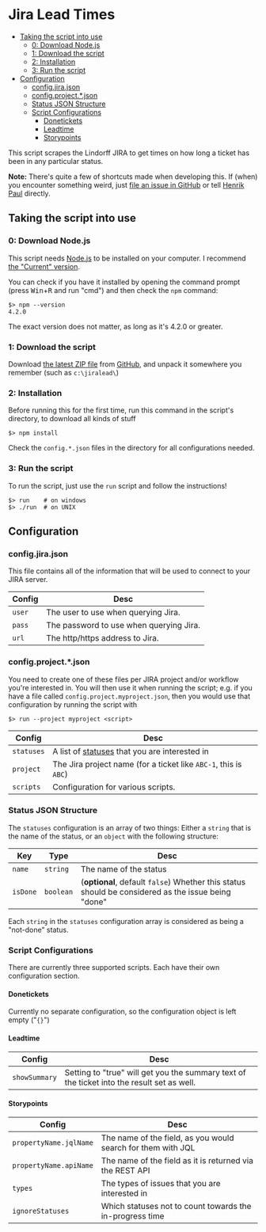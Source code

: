 # Jira Lead Times

* [Taking the script into use](#taking-the-script-into-use)  
  * [0: Download Node.js](#0-download-nodejs)
  * [1: Download the script](#1-download-the-script)
  * [2: Installation](#2-installation)
  * [3: Run the script](#3-run-the-script)
* [Configuration](#configuration)
  * [config.jira.json](#configjirajson)
  * [config.project.*.json](#configprojectjson)
  * [Status JSON Structure](#status-json-structure)
  * [Script Configurations](#script-configurations)
    * [Donetickets](#donetickets)
    * [Leadtime](#leadtime)
    * [Storypoints](#storypoints)

This script scrapes the Lindorff JIRA to get times on how long a ticket has been in any particular status.

**Note:** There's quite a few of shortcuts made when developing this. If (when) you encounter something weird, just [file an issue in GitHub](https://github.com/lindorff/JiraLead/issues/new) or tell [Henrik Paul](mailto:henrik.paul@lindorff.com) directly.

## Taking the script into use

### 0: Download Node.js

This script needs [Node.js](https://nodejs.org/) to be installed on your computer. I recommend [the "Current" version](https://nodejs.org/en/download/current/).

You can check if you have it installed by opening the command prompt (press <kbd>Win</kbd>+<kbd>R</kbd> and run "cmd") and then check the `npm` command:

    $> npm --version
    4.2.0

The exact version does not matter, as long as it's 4.2.0 or greater.

### 1: Download the script

Download [the latest ZIP file](https://github.com/lindorff/JiraLead/archive/master.zip) from [GitHub](https://github.com/lindorff/JiraLead), and unpack it somewhere you remember (such as `c:\jiralead\`)

### 2: Installation

Before running this for the first time, run this command in the script's directory, to download all kinds of stuff

    $> npm install

Check the `config.*.json` files in the directory for all configurations needed.

### 3: Run the script

To run the script, just use the `run` script and follow the instructions!

    $> run    # on windows
    $> ./run  # on UNIX

## Configuration

### config.jira.json

This file contains all of the information that will be used to connect to your JIRA server.

| Config | Desc                                    |
| ------ | --------------------------------------- |
| `user` | The user to use when querying Jira.     |
| `pass` | The password to use when querying Jira. |
| `url`  | The http/https address to Jira.         |

### config.project.*.json

You need to create one of these files per JIRA project and/or workflow you're interested in. You will then use it when running the script; e.g. if you have a file called `config.project.myproject.json`, then you would use that configuration by running the script with

    $> run --project myproject <script>

| Config     | Desc                                                                    |
| ---------- | ----------------------------------------------------------------------- |
| `statuses` | A list of [statuses](#status-json-structure) that you are interested in |
| `project`  | The Jira project name (for a ticket like `ABC-1`, this is `ABC`)        |
| `scripts`  | Configuration for various scripts.                                      |

### Status JSON Structure

The `statuses` configuration is an array of two things: Either a `string` that is the name of the status, or an `object` with the following structure:

| Key      | Type      | Desc                                                                                               |
| -------- | --------- | -------------------------------------------------------------------------------------------------- |
| `name`   | `string`  | The name of the status                                                                             |
| `isDone` | `boolean` | (**optional**, default `false`) Whether this status should be considered as the issue being "done" |

Each `string` in the `statuses` configuration array is considered as being a "not-done" status.

### Script Configurations

There are currently three supported scripts. Each have their own configuration section.

#### Donetickets

Currently no separate configuration, so the configuration object is left empty ("`{}`")

#### Leadtime

| Config        | Desc                                                                                       |
| ------------- | ------------------------------------------------------------------------------------------ |
| `showSummary` | Setting to "true" will get you the summary text of the ticket into the result set as well. |

#### Storypoints

| Config                 | Desc                                                         |
| ---------------------- | ------------------------------------------------------------ |
| `propertyName.jqlName` | The name of the field, as you would search for them with JQL |
| `propertyName.apiName` | The name of the field as it is returned via the REST API     |
| `types`                | The types of issues that you are interested in               |
| `ignoreStatuses`       | Which statuses not to count towards the in-progress time     |

